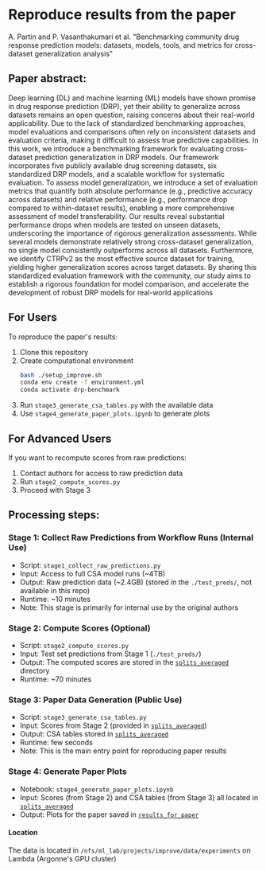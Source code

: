 # Reproduce results from the paper

A. Partin and P. Vasanthakumari et al. "Benchmarking community drug response prediction models: datasets, models, tools, and metrics for cross-dataset generalization analysis"

## Paper abstract:<br> 
Deep learning (DL) and machine learning (ML) models have shown promise in drug response prediction (DRP), yet their ability to generalize across datasets remains an open question, raising concerns about their real-world applicability. Due to the lack of standardized benchmarking approaches, model evaluations and comparisons often rely on inconsistent datasets and evaluation criteria, making it difficult to assess true predictive capabilities. In this work, we introduce a benchmarking framework for evaluating cross-dataset prediction generalization in DRP models. Our framework incorporates five publicly available drug screening datasets, six standardized DRP models, and a scalable workflow for systematic evaluation. To assess model generalization, we introduce a set of evaluation metrics that quantify both absolute performance (e.g., predictive accuracy across datasets) and relative performance (e.g., performance drop compared to within-dataset results), enabling a more comprehensive assessment of model transferability. Our results reveal substantial performance drops when models are tested on unseen datasets, underscoring the importance of rigorous generalization assessments. While several models demonstrate relatively strong cross-dataset generalization, no single model consistently outperforms across all datasets. Furthermore, we identify CTRPv2 as the most effective source dataset for training, yielding higher generalization scores across target datasets. By sharing this standardized evaluation framework with the community, our study aims to establish a rigorous foundation for model comparison, and accelerate the development of robust DRP models for real-world applications

## For Users
To reproduce the paper's results:
1. Clone this repository
2. Create computational environment
    ```bash
    bash ./setup_improve.sh
    conda env create -f environment.yml
    conda activate drp-benchmark
    ```
4. Run `stage3_generate_csa_tables.py` with the available data
5. Use `stage4_generate_paper_plots.ipynb` to generate plots


## For Advanced Users
If you want to recompute scores from raw predictions:
1. Contact authors for access to raw prediction data
2. Run `stage2_compute_scores.py`
3. Proceed with Stage 3


## Processing steps:

### Stage 1: Collect Raw Predictions from Workflow Runs (Internal Use)
- Script: `stage1_collect_raw_predictions.py`
- Input: Access to full CSA model runs (~4TB)
- Output: Raw prediction data (~2.4GB) (stored in the `./test_preds/`, not available in this repo)
- Runtime: ~10 minutes
- Note: This stage is primarily for internal use by the original authors

### Stage 2: Compute Scores (Optional)
- Script: `stage2_compute_scores.py`
- Input: Test set predictions from Stage 1 (`./test_preds/`)
- Output: The computed scores are stored in the [`splits_averaged`](./splits_averaged/) directory
- Runtime: ~70 minutes

### Stage 3: Paper Data Generation (Public Use)
- Script: `stage3_generate_csa_tables.py`
- Input: Scores from Stage 2 (provided in [`splits_averaged`](./splits_averaged/))
- Output: CSA tables stored in [`splits_averaged`](./splits_averaged/)
- Runtime: few seconds
- Note: This is the main entry point for reproducing paper results

### Stage 4: Generate Paper Plots
- Notebook: `stage4_generate_paper_plots.ipynb`
- Input: Scores (from Stage 2) and CSA tables (from Stage 3) all located in [`splits_averaged`](./splits_averaged/)
- Output: Plots for the paper saved in [`results_for_paper`](./results_for_paper/)


#### Location
The data is located in `/nfs/ml_lab/projects/improve/data/experiments` on Lambda (Argonne's GPU cluster)

